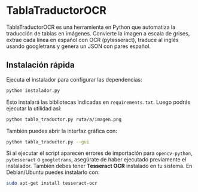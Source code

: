 # TablaTraductorOCR
TablaTraductorOCR es una herramienta en Python que automatiza la traducción de tablas en imágenes. Convierte la imagen a escala de grises, extrae cada línea en español con OCR (pytesseract), traduce al inglés usando googletrans y genera un JSON con pares español.

## Instalación rápida

Ejecuta el instalador para configurar las dependencias:

```bash
python instalador.py
```

Esto instalará las bibliotecas indicadas en `requirements.txt`. Luego podrás ejecutar la utilidad así:

```bash
python tabla_traductor.py ruta/a/imagen.png
```

También puedes abrir la interfaz gráfica con:

```bash
python tabla_traductor.py --gui
```

Si al ejecutar el script aparecen errores de importación para `opencv-python`,
`pytesseract` o `googletrans`, asegúrate de haber ejecutado previamente el
instalador. También debes tener **Tesseract OCR** instalado en tu sistema.
En Debian/Ubuntu puedes instalarlo con:

```bash
sudo apt-get install tesseract-ocr
```
